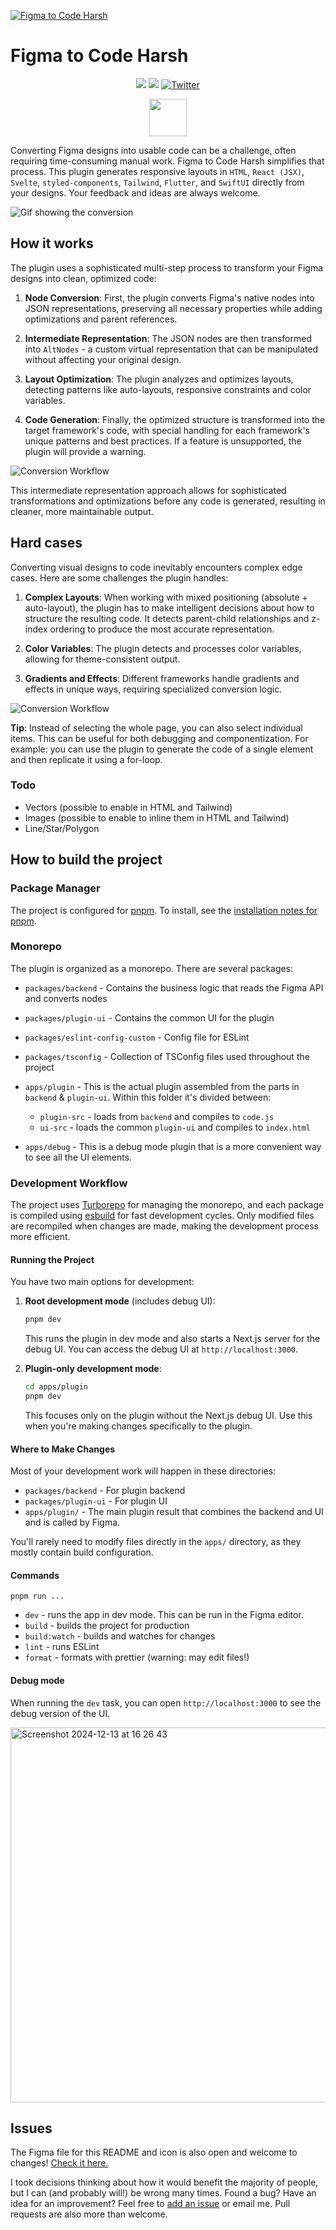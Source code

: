 <!-- <p align="center"><img src="assets/icon_256.png" alt="Figma to Code Harsh" height="128px"></p> -->

[![Figma to Code Harsh](assets/git_preview.png)](https://www.figma.com/community/plugin/842128343887142055)

# Figma to Code Harsh

<p align="center">
<a href="https://github.com/bernaferrari/FigmaToCode/actions/"><img src="https://github.com/bernaferrari/FigmaToCode/workflows/CI/badge.svg"/></a>
<a href="https://codecov.io/gh/bernaferrari/FigmaToCode"><img src="https://codecov.io/gh/bernaferrari/FigmaToCode/branch/master/graph/badge.svg" /></a>
<a href="http://twitter.com/bernaferrari">
<img src="https://img.shields.io/badge/Twitter-@bernaferrari-brightgreen.svg?style=flat" alt="Twitter"/></a>
</p><p align="center">
<a href="https://www.figma.com/community/plugin/842128343887142055"><img src="assets/badge.png" height="60"/></a>
</p>

Converting Figma designs into usable code can be a challenge, often requiring time-consuming manual work. Figma to Code Harsh simplifies that process. This plugin generates responsive layouts in `HTML`, `React (JSX)`, `Svelte`, `styled-components`, `Tailwind`, `Flutter`, and `SwiftUI` directly from your designs. Your feedback and ideas are always welcome.

![Gif showing the conversion](assets/lossy_gif.gif)

## How it works

The plugin uses a sophisticated multi-step process to transform your Figma designs into clean, optimized code:

1. **Node Conversion**: First, the plugin converts Figma's native nodes into JSON representations, preserving all necessary properties while adding optimizations and parent references.

2. **Intermediate Representation**: The JSON nodes are then transformed into `AltNodes` - a custom virtual representation that can be manipulated without affecting your original design.

3. **Layout Optimization**: The plugin analyzes and optimizes layouts, detecting patterns like auto-layouts, responsive constraints and color variables.

4. **Code Generation**: Finally, the optimized structure is transformed into the target framework's code, with special handling for each framework's unique patterns and best practices. If a feature is unsupported, the plugin will provide a warning.

![Conversion Workflow](assets/workflow.png)

This intermediate representation approach allows for sophisticated transformations and optimizations before any code is generated, resulting in cleaner, more maintainable output.

## Hard cases

Converting visual designs to code inevitably encounters complex edge cases. Here are some challenges the plugin handles:

1. **Complex Layouts**: When working with mixed positioning (absolute + auto-layout), the plugin has to make intelligent decisions about how to structure the resulting code. It detects parent-child relationships and z-index ordering to produce the most accurate representation.

2. **Color Variables**: The plugin detects and processes color variables, allowing for theme-consistent output.

3. **Gradients and Effects**: Different frameworks handle gradients and effects in unique ways, requiring specialized conversion logic.

![Conversion Workflow](assets/examples.png)

**Tip**: Instead of selecting the whole page, you can also select individual items. This can be useful for both debugging and componentization. For example: you can use the plugin to generate the code of a single element and then replicate it using a for-loop.

### Todo

- Vectors (possible to enable in HTML and Tailwind)
- Images (possible to enable to inline them in HTML and Tailwind)
- Line/Star/Polygon

## How to build the project

### Package Manager

The project is configured for [pnpm](https://pnpm.io/). To install, see the [installation notes for pnpm](https://pnpm.io/installation).

### Monorepo

The plugin is organized as a monorepo. There are several packages:

- `packages/backend` - Contains the business logic that reads the Figma API and converts nodes
- `packages/plugin-ui` - Contains the common UI for the plugin
- `packages/eslint-config-custom` - Config file for ESLint
- `packages/tsconfig` - Collection of TSConfig files used throughout the project

- `apps/plugin` - This is the actual plugin assembled from the parts in `backend` & `plugin-ui`. Within this folder it's divided between:
  - `plugin-src` - loads from `backend` and compiles to `code.js`
  - `ui-src` - loads the common `plugin-ui` and compiles to `index.html`
- `apps/debug` - This is a debug mode plugin that is a more convenient way to see all the UI elements.

### Development Workflow

The project uses [Turborepo](https://turborepo.com/) for managing the monorepo, and each package is compiled using [esbuild](https://esbuild.github.io/) for fast development cycles. Only modified files are recompiled when changes are made, making the development process more efficient.

#### Running the Project

You have two main options for development:

1. **Root development mode** (includes debug UI):

   ```bash
   pnpm dev
   ```

   This runs the plugin in dev mode and also starts a Next.js server for the debug UI. You can access the debug UI at `http://localhost:3000`.

2. **Plugin-only development mode**:

   ```bash
   cd apps/plugin
   pnpm dev
   ```

   This focuses only on the plugin without the Next.js debug UI. Use this when you're making changes specifically to the plugin.

#### Where to Make Changes

Most of your development work will happen in these directories:

- `packages/backend` - For plugin backend
- `packages/plugin-ui` - For plugin UI
- `apps/plugin/` - The main plugin result that combines the backend and UI and is called by Figma.

You'll rarely need to modify files directly in the `apps/` directory, as they mostly contain build configuration.

#### Commands

`pnpm run ...`

- `dev` - runs the app in dev mode. This can be run in the Figma editor.
- `build` - builds the project for production
- `build:watch` - builds and watches for changes
- `lint` - runs ESLint
- `format` - formats with prettier (warning: may edit files!)

#### Debug mode

When running the `dev` task, you can open `http://localhost:3000` to see the debug version of the UI.

<img width="600" alt="Screenshot 2024-12-13 at 16 26 43" src="https://github.com/user-attachments/assets/427fb066-70e1-47bd-8718-51f7f4d83e35" />

## Issues

The Figma file for this README and icon is also open and welcome to changes! [Check it here.](https://www.figma.com/file/8buWpm6Mpq4yK9MhbkcdJB/Figma-to-Code)

I took decisions thinking about how it would benefit the majority of people, but I can (and probably will!) be wrong many times. Found a bug? Have an idea for an improvement? Feel free to [add an issue](../../issues) or email me. Pull requests are also more than welcome.
